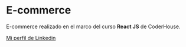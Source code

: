 # E-commerce 

E-commerce realizado en el marco del curso **React JS** de CoderHouse. 



[Mi perfil de Linkedin](https://www.linkedin.com/in/sjcolliard/)
